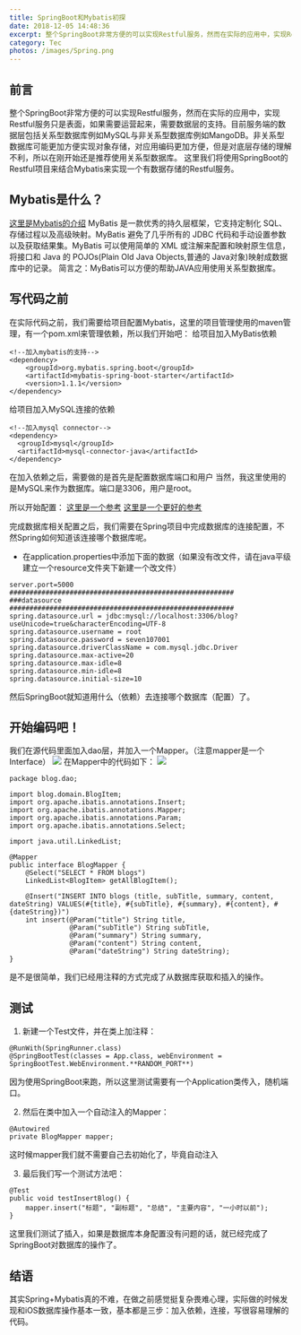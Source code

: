 ```yaml
---
title: SpringBoot和Mybatis初探
date: 2018-12-05 14:48:36
excerpt: 整个SpringBoot非常方便的可以实现Restful服务，然而在实际的应用中，实现Restful服务只是表面，如果需要运营起来，需要数据层的支持...
category: Tec
photos: /images/Spring.png
---
```

## 前言
整个SpringBoot非常方便的可以实现Restful服务，然而在实际的应用中，实现Restful服务只是表面，如果需要运营起来，需要数据层的支持。目前服务端的数据层包括关系型数据库例如MySQL与非关系型数据库例如MangoDB。非关系型数据库可能更加方便实现对象存储，对应用编码更加方便，但是对底层存储的理解不利，所以在刚开始还是推荐使用关系型数据库。
这里我们将使用SpringBoot的Restful项目来结合Mybatis来实现一个有数据存储的Restful服务。
## Mybatis是什么？
[这里是Mybatis的介绍](http://www.mybatis.org/mybatis-3/zh/index.html)
MyBatis 是一款优秀的持久层框架，它支持定制化 SQL、存储过程以及高级映射。MyBatis 避免了几乎所有的 JDBC 代码和手动设置参数以及获取结果集。MyBatis 可以使用简单的 XML 或注解来配置和映射原生信息，将接口和 Java 的 POJOs(Plain Old Java Objects,普通的 Java对象)映射成数据库中的记录。
简言之：MyBatis可以方便的帮助JAVA应用使用关系型数据库。
## 写代码之前
在实际代码之前，我们需要给项目配置Mybatis，这里的项目管理使用的maven管理，有一个pom.xml来管理依赖，所以我们开始吧：
给项目加入MyBatis依赖
```
<!--加入mybatis的支持-->
<dependency>
	<groupId>org.mybatis.spring.boot</groupId>
	<artifactId>mybatis-spring-boot-starter</artifactId>
	<version>1.1.1</version>
</dependency>
```
给项目加入MySQL连接的依赖
```
<!--加入mysql connector-->
<dependency>
  <groupId>mysql</groupId>
  <artifactId>mysql-connector-java</artifactId>
</dependency>
```
在加入依赖之后，需要做的是首先是配置数据库端口和用户
当然，我这里使用的是MySQL来作为数据库。端口是3306，用户是root。

所以开始配置：
[这里是一个参考](https://blog.csdn.net/Winter_chen001/article/details/78622141)
[这里是一个更好的参考](https://www.bysocket.com/?p=1610)


完成数据库相关配置之后，我们需要在Spring项目中完成数据库的连接配置，不然Spring如何知道该连接哪个数据库呢。

- 在application.properties中添加下面的数据（如果没有改文件，请在java平级建立一个resource文件夹下新建一个改文件）
```
server.port=5000
########################################################
###datasource
########################################################
spring.datasource.url = jdbc:mysql://localhost:3306/blog?useUnicode=true&characterEncoding=UTF-8
spring.datasource.username = root
spring.datasource.password = seven107001
spring.datasource.driverClassName = com.mysql.jdbc.Driver
spring.datasource.max-active=20
spring.datasource.max-idle=8
spring.datasource.min-idle=8
spring.datasource.initial-size=10
```
然后SpringBoot就知道用什么（依赖）去连接哪个数据库（配置）了。

## 开始编码吧！
我们在源代码里面加入dao层，并加入一个Mapper。（注意mapper是一个Interface）
![](/images/SpringBoot+Mybatis初探1.png)
在Mapper中的代码如下：
![](/images/SpringBoot+Mybatis初探2.png)
```
package blog.dao;

import blog.domain.BlogItem;
import org.apache.ibatis.annotations.Insert;
import org.apache.ibatis.annotations.Mapper;
import org.apache.ibatis.annotations.Param;
import org.apache.ibatis.annotations.Select;

import java.util.LinkedList;

@Mapper
public interface BlogMapper {
    @Select("SELECT * FROM blogs")
    LinkedList<BlogItem> getAllBlogItem();

    @Insert("INSERT INTO blogs (title, subTitle, summary, content, dateString) VALUES(#{title}, #{subTitle}, #{summary}, #{content}, #{dateString})")
    int insert(@Param("title") String title,
               @Param("subTitle") String subTitle,
               @Param("summary") String summary,
               @Param("content") String content,
               @Param("dateString") String dateString);
}
```
是不是很简单，我们已经用注释的方式完成了从数据库获取和插入的操作。

## 测试
1. 新建一个Test文件，并在类上加注释：
```
@RunWith(SpringRunner.class)
@SpringBootTest(classes = App.class, webEnvironment = SpringBootTest.WebEnvironment.**RANDOM_PORT**)
```
因为使用SpringBoot来跑，所以这里测试需要有一个Application类传入，随机端口。

2. 然后在类中加入一个自动注入的Mapper：
```
@Autowired
private BlogMapper mapper;
```
这时候mapper我们就不需要自己去初始化了，毕竟自动注入

3. 最后我们写一个测试方法吧：
```
@Test
public void testInsertBlog() {
    mapper.insert("标题", "副标题", "总结", "主要内容", "一小时以前");
}
```
这里我们测试了插入，如果是数据库本身配置没有问题的话，就已经完成了SpringBoot对数据库的操作了。

## 结语
其实Spring+Mybatis真的不难，在做之前感觉挺复杂畏难心理，实际做的时候发现和iOS数据库操作基本一致，基本都是三步：加入依赖，连接，写很容易理解的代码。
